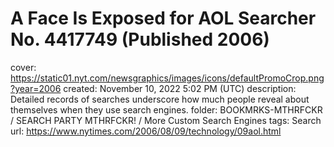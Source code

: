 # A Face Is Exposed for AOL Searcher No. 4417749 (Published 2006)

cover: https://static01.nyt.com/newsgraphics/images/icons/defaultPromoCrop.png?year=2006
created: November 10, 2022 5:02 PM (UTC)
description: Detailed records of searches underscore how much people reveal about themselves when they use search engines.
folder: BOOKMRKS-MTHRFCKR / SEARCH PARTY MTHRFCKR! / More Custom Search Engines
tags: Search
url: https://www.nytimes.com/2006/08/09/technology/09aol.html